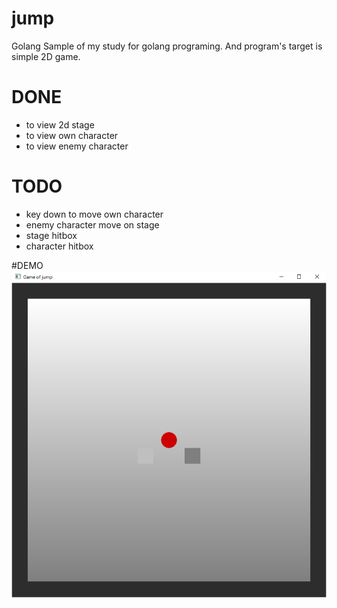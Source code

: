 # jump
Golang Sample of my study for golang programing.
And program's target is simple 2D game.

# DONE
- to view 2d stage
- to view own character
- to view enemy character

# TODO
- key down to move own character
- enemy character move on stage
- stage hitbox
- character hitbox

#DEMO
![demo image.](https://raw.githubusercontent.com/fishbed/jump/master/demo_image.png)